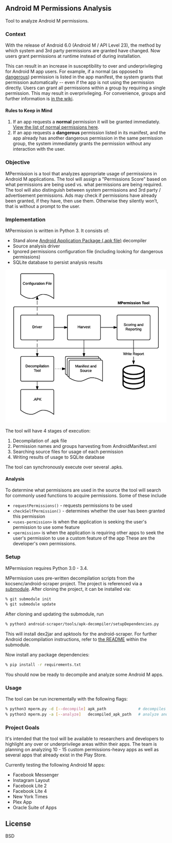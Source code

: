 ## Android M Permissions Analysis
Tool to analyze Android M permissions.

### Context
With the release of Android 6.0 (Android M / API Level 23), the method by which system and 3rd party permissions are granted have changed. Now users grant permissions at runtime instead of during installation.   

This can result in an increase in susceptibility to over and underprivileging for Android M app users. For example, if a normal (as opposed to [dangerous][1]) permission is listed in the app manifest, the system grants that permission automatically -- even if the app is not using the permission directly. Users can grant all permissions within a group by requiring a single permission. This may result in overprivileging. For convenience, groups and further information is [in the wiki][5].

#### Rules to Keep in Mind
1. If an app requests a **normal** permission it will be granted immediately. [View the list of normal permissions here](http://developer.android.com/guide/topics/security/normal-permissions.html).
2. If an app requests a **dangerous** permission listed in its manifest, and the app already has another dangerous permission in the same permission group, the system immediately grants the permission without any interaction with the user.

### Objective
MPermission is a tool that analyzes appropriate usage of permissions in Android M applications. The tool will assign a "Permissions Score" based on what permissions are being used vs. what permissions are being required. The tool will also distinguish between system permissions and 3rd party / advertisement permissions. Ads may check if permissions have already been granted, if they have, then use them. Otherwise they silently won’t, that is without a prompt to the user.

### Implementation
MPermission is written in Python 3. It consists of:
* Stand alone [Android Application Package (.apk file)][2] decompiler
* Source analysis driver
* Ignored permissions configuration file (including looking for dangerous permissions)
* SQLite database to persist analysis results

![Subsystem](/docs/mpermission-subsystem-diagram.png?raw=true "Optional Title")

The tool will have 4 stages of execution:  

1. Decompilation of .apk file 
2. Permission names and groups harvesting from AndroidManifest.xml
3. Searching source files for usage of each permission
4. Writing results of usage to SQLite database

The tool can synchronously execute over several .apks.

#### Analysis
To determine what permisisons are used in the source the tool will search for commonly used functions to acquire permissions. Some of these include  
* `requestPermissions()` - requests permissions to be used 
* `checkSelfPermission()` - determines whether the user has been granted this permission
* `<uses-permission>` is when the application is seeking the user's permission to use some feature
* `<permission>` is when the application is requiring other apps to seek the user's permission to use a custom feature of the app These are the developer's own permissions.

### Setup
MPermission requires Python 3.0 - 3.4. 

MPermission uses pre-written decompilation scripts from the kocsenc/android-scraper project. The project is referenced via a [submodule](3). After cloning the project, it can be installed via:

```bash
% git submodule init
% git submodule update
```


After cloning and updating the submodule, run  

```bash
% python3 android-scraper/tools/apk-decompiler/setupDependencies.py
```
This will install dex2jar and apktools for the android-scraper. For further Android decompilation instructions, refer to [the README](4) within the submodule.

Now install any package dependencies:  
```bash
% pip install -r requirements.txt
```

You should now be ready to decompile and analyze some Android M apps.

### Usage  

The tool can be run incrementally with the following flags:

```bash
% python3 mperm.py -d [--decompile] apk_path              # decompiles APK and moves it to sample_apk/
% python3 mperm.py -a [--analyze]   decompiled_apk_path   # analyze and prints source report / analysis report
```

### Project Goals

It's intended that the tool will be available to researchers and developers to highlight any over or underprivilege areas within their apps. The team is planning on analyzing 10 - 15 custom permissions-heavy apps as well as several apps that already exist in the Play Store.

Currently testing the following Android M apps:
* Facebook Messenger
* Instagram Layout
* Facebook Lite 2
* Facebook Lite 4
* New York Times
* Plex App
* Oracle Suite of Apps

License
----
BSD 

[1]: http://developer.android.com/guide/topics/security/permissions.html#normal-dangerous
[2]: https://www.wikiwand.com/en/Android_application_package
[3]: https://git-scm.com/book/en/v2/Git-Tools-Submodules
[4]: https://github.com/kocsenc/android-scraper/tree/master/tools/apk-decompiler/
[5]: https://github.com/dan7800/MPermission/wiki

